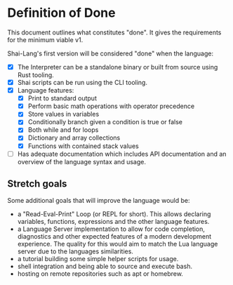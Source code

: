 # Definition of Done

This document outlines what constitutes "done". It gives the requirements for the minimum viable v1.

Shai-Lang's first version will be considered "done" when the language:

- [x] The Interpreter can be a standalone binary or built from source using Rust tooling.
- [x] Shai scripts can be run using the CLI tooling.
- [x] Language features:
    - [x] Print to standard output
    - [x] Perform basic math operations with operator precedence
    - [x] Store values in variables
    - [x] Conditionally branch given a condition is true or false
    - [x] Both while and for loops
    - [x] Dictionary and array collections
    - [x] Functions with contained stack values
- [ ] Has adequate documentation which includes API documentation and an overview of the language syntax and usage.

## Stretch goals

Some additional goals that will improve the language would be:

- a "Read-Eval-Print" Loop (or REPL for short). This allows declaring variables, functions, expressions and the other language features.
- a Language Server implementation to allow for code completion, diagnostics and other expected features of a modern development experience. The quality for this would aim to match the Lua language server due to the languages similarities.
- a tutorial building some simple helper scripts for usage.
- shell integration and being able to source and execute bash.
- hosting on remote repositories such as apt or homebrew.
